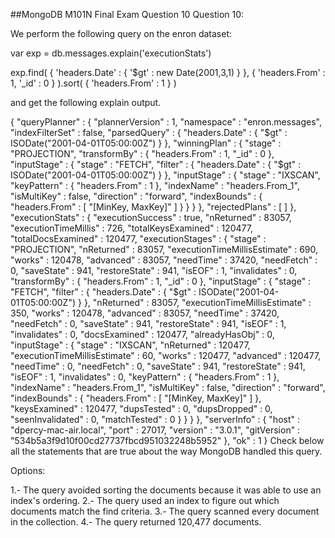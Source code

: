 ##MongoDB M101N Final Exam Question 10
Question 10:

We perform the following query on the enron dataset:

var exp = db.messages.explain('executionStats')

exp.find( { 'headers.Date' : { '$gt' : new Date(2001,3,1) } }, { 'headers.From' : 1, '_id' : 0 } ).sort( { 'headers.From' : 1 } )

and get the following explain output.  



{
  "queryPlanner" : {
    "plannerVersion" : 1,
    "namespace" : "enron.messages",
    "indexFilterSet" : false,
    "parsedQuery" : {
      "headers.Date" : {
        "$gt" : ISODate("2001-04-01T05:00:00Z")
      }
    },
    "winningPlan" : {
      "stage" : "PROJECTION",
      "transformBy" : {
        "headers.From" : 1,
        "_id" : 0
      },
      "inputStage" : {
        "stage" : "FETCH",
        "filter" : {
          "headers.Date" : {
            "$gt" : ISODate("2001-04-01T05:00:00Z")
          }
        },
        "inputStage" : {
          "stage" : "IXSCAN",
          "keyPattern" : {
            "headers.From" : 1
          },
          "indexName" : "headers.From_1",
          "isMultiKey" : false,
          "direction" : "forward",
          "indexBounds" : {
            "headers.From" : [
              "[MinKey, MaxKey]"
            ]
          }
        }
      }
    },
    "rejectedPlans" : [ ]
  },
  "executionStats" : {
    "executionSuccess" : true,
    "nReturned" : 83057,
    "executionTimeMillis" : 726,
    "totalKeysExamined" : 120477,
    "totalDocsExamined" : 120477,
    "executionStages" : {
      "stage" : "PROJECTION",
      "nReturned" : 83057,
      "executionTimeMillisEstimate" : 690,
      "works" : 120478,
      "advanced" : 83057,
      "needTime" : 37420,
      "needFetch" : 0,
      "saveState" : 941,
      "restoreState" : 941,
      "isEOF" : 1,
      "invalidates" : 0,
      "transformBy" : {
        "headers.From" : 1,
        "_id" : 0
      },
      "inputStage" : {
        "stage" : "FETCH",
        "filter" : {
          "headers.Date" : {
            "$gt" : ISODate("2001-04-01T05:00:00Z")
          }
        },
        "nReturned" : 83057,
        "executionTimeMillisEstimate" : 350,
        "works" : 120478,
        "advanced" : 83057,
        "needTime" : 37420,
        "needFetch" : 0,
        "saveState" : 941,
        "restoreState" : 941,
        "isEOF" : 1,
        "invalidates" : 0,
        "docsExamined" : 120477,
        "alreadyHasObj" : 0,
        "inputStage" : {
          "stage" : "IXSCAN",
          "nReturned" : 120477,
          "executionTimeMillisEstimate" : 60,
          "works" : 120477,
          "advanced" : 120477,
          "needTime" : 0,
          "needFetch" : 0,
          "saveState" : 941,
          "restoreState" : 941,
          "isEOF" : 1,
          "invalidates" : 0,
          "keyPattern" : {
            "headers.From" : 1
          },
          "indexName" : "headers.From_1",
          "isMultiKey" : false,
          "direction" : "forward",
          "indexBounds" : {
            "headers.From" : [
              "[MinKey, MaxKey]"
            ]
          },
          "keysExamined" : 120477,
          "dupsTested" : 0,
          "dupsDropped" : 0,
          "seenInvalidated" : 0,
          "matchTested" : 0
        }
      }
    }
  },
  "serverInfo" : {
    "host" : "dpercy-mac-air.local",
    "port" : 27017,
    "version" : "3.0.1",
    "gitVersion" : "534b5a3f9d10f00cd27737fbcd951032248b5952"
  },
  "ok" : 1
}
Check below all the statements that are true about the way MongoDB handled this query.

Options:

1.- The query avoided sorting the documents because it was able to use an index's ordering.
2.- The query used an index to figure out which documents match the find criteria. 
3.- The query scanned every document in the collection.
4.- The query returned 120,477 documents.  